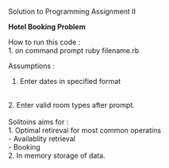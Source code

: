 Solution to Programming Assignment II

<b> Hotel Booking Problem </b>

How to run this code :
<br> 1. on command prompt ruby filename.rb

Assumptions :
<br>
1. Enter dates in specified format
<br>
2. Enter valid room types after prompt.

<br>
<br>
Solitoins aims for : <br>
1. Optimal retireval for most common operatins <br>
	- Availablity retrieval <br>
	- Booking<br> 
2. In memory storage of data.


